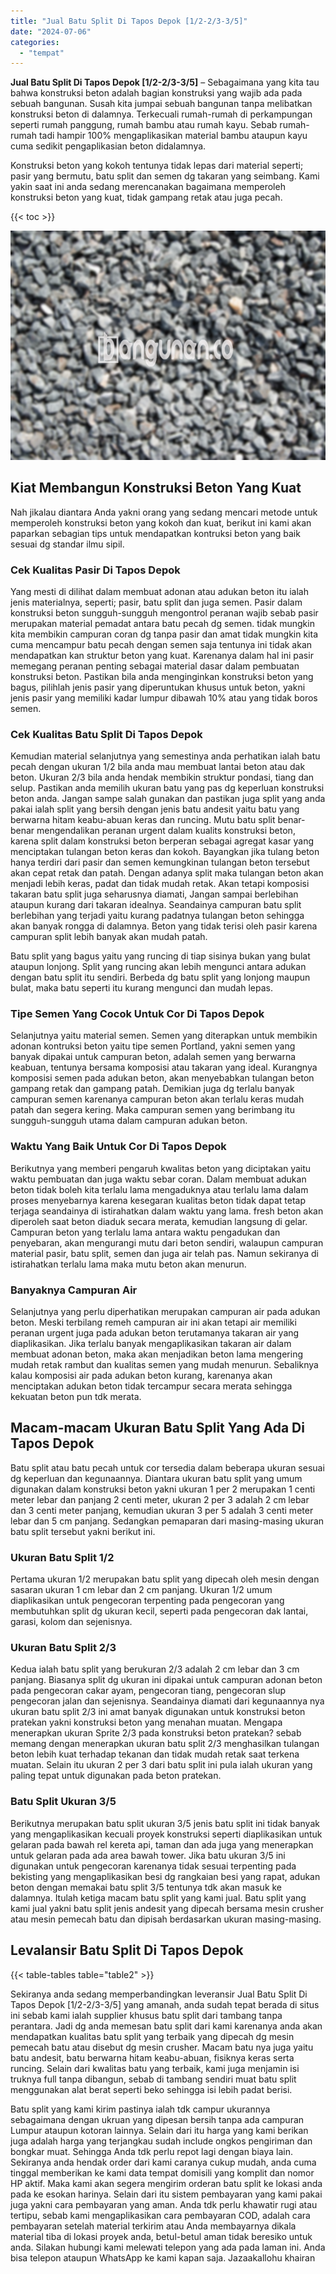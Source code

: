 ```yaml
---
title: "Jual Batu Split Di Tapos Depok [1/2-2/3-3/5]"
date: "2024-07-06"
categories: 
  - "tempat"
---
```


**Jual Batu Split Di Tapos Depok \[1/2-2/3-3/5\]** – Sebagaimana yang kita tau bahwa konstruksi beton adalah bagian konstruksi yang wajib ada pada sebuah bangunan. Susah kita jumpai sebuah bangunan tanpa melibatkan konstruksi beton di dalamnya. Terkecuali rumah-rumah di perkampungan seperti rumah panggung, rumah bambu atau rumah kayu. Sebab rumah-rumah tadi hampir 100% mengaplikasikan material bambu ataupun kayu cuma sedikit pengaplikasian beton didalamnya.

Konstruksi beton yang kokoh tentunya tidak lepas dari material seperti; pasir yang bermutu, batu split dan semen dg takaran yang seimbang. Kami yakin saat ini anda sedang merencanakan bagaimana memperoleh konstruksi beton yang kuat, tidak gampang retak atau juga pecah.

{{< toc >}}

![Jual Batu Split Di Tapos Depok [1/2-2/3-3/5]](/images/jual-batu-split-18.png)

## Kiat Membangun Konstruksi Beton Yang Kuat

Nah jikalau diantara Anda yakni orang yang sedang mencari metode untuk memperoleh konstruksi beton yang kokoh dan kuat, berikut ini kami akan paparkan sebagian tips untuk mendapatkan kontruksi beton yang baik sesuai dg standar ilmu sipil.

### Cek Kualitas Pasir Di Tapos Depok

Yang mesti di dilihat dalam membuat adonan atau adukan beton itu ialah jenis materialnya, seperti; pasir, batu split dan juga semen. Pasir dalam konstruksi beton sungguh-sungguh mengontrol peranan wajib sebab pasir merupakan material pemadat antara batu pecah dg semen. tidak mungkin kita membikin campuran coran dg tanpa pasir dan amat tidak mungkin kita cuma mencampur batu pecah dengan semen saja tentunya ini tidak akan mendapatkan kan struktur beton yang kuat. Karenanya dalam hal ini pasir memegang peranan penting sebagai material dasar dalam pembuatan konstruksi beton. Pastikan bila anda menginginkan konstruksi beton yang bagus, pilihlah jenis pasir yang diperuntukan khusus untuk beton, yakni jenis pasir yang memiliki kadar lumpur dibawah 10% atau yang tidak boros semen.

### Cek Kualitas Batu Split Di Tapos Depok

Kemudian material selanjutnya yang semestinya anda perhatikan ialah batu pecah dengan ukuran 1/2 bila anda mau membuat lantai beton atau dak beton. Ukuran 2/3 bila anda hendak membikin struktur pondasi, tiang dan selup. Pastikan anda memilih ukuran batu yang pas dg keperluan konstruksi beton anda. Jangan sampe salah gunakan dan pastikan juga split yang anda pakai ialah split yang bersih dengan jenis batu andesit yaitu batu yang berwarna hitam keabu-abuan keras dan runcing. Mutu batu split benar-benar mengendalikan peranan urgent dalam kualits konstruksi beton, karena split dalam konstruksi beton berperan sebagai agregat kasar yang menciptakan tulangan beton keras dan kokoh. Bayangkan jika tulang beton hanya terdiri dari pasir dan semen kemungkinan tulangan beton tersebut akan cepat retak dan patah. Dengan adanya split maka tulangan beton akan menjadi lebih keras, padat dan tidak mudah retak. Akan tetapi komposisi takaran batu split juga seharusnya diamati, Jangan sampai berlebihan ataupun kurang dari takaran idealnya. Seandainya campuran batu split berlebihan yang terjadi yaitu kurang padatnya tulangan beton sehingga akan banyak rongga di dalamnya. Beton yang tidak terisi oleh pasir karena campuran split lebih banyak akan mudah patah.

Batu split yang bagus yaitu yang runcing di tiap sisinya bukan yang bulat ataupun lonjong. Split yang runcing akan lebih mengunci antara adukan dengan batu split itu sendiri. Berbeda dg batu split yang lonjong maupun bulat, maka batu seperti itu kurang mengunci dan mudah lepas.

### Tipe Semen Yang Cocok Untuk Cor Di Tapos Depok

Selanjutnya yaitu material semen. Semen yang diterapkan untuk membikin adonan kontruksi beton yaitu tipe semen Portland, yakni semen yang banyak dipakai untuk campuran beton, adalah semen yang berwarna keabuan, tentunya bersama komposisi atau takaran yang ideal. Kurangnya komposisi semen pada adukan beton, akan menyebabkan tulangan beton gampang retak dan gampang patah. Demikian juga dg terlalu banyak campuran semen karenanya campuran beton akan terlalu keras mudah patah dan segera kering. Maka campuran semen yang berimbang itu sungguh-sungguh utama dalam campuran adukan beton.

### Waktu Yang Baik Untuk Cor Di Tapos Depok

Berikutnya yang memberi pengaruh kwalitas beton yang diciptakan yaitu waktu pembuatan dan juga waktu sebar coran. Dalam membuat adukan beton tidak boleh kita terlalu lama mengaduknya atau terlalu lama dalam proses menyebarnya karena kesegaran kualitas beton tidak dapat tetap terjaga seandainya di istirahatkan dalam waktu yang lama. fresh beton akan diperoleh saat beton diaduk secara merata, kemudian langsung di gelar. Campuran beton yang terlalu lama antara waktu pengadukan dan penyebaran, akan mengurangi mutu dari beton sendiri, walaupun campuran material pasir, batu split, semen dan juga air telah pas. Namun sekiranya di istirahatkan terlalu lama maka mutu beton akan menurun.

### Banyaknya Campuran Air

Selanjutnya yang perlu diperhatikan merupakan campuran air pada adukan beton. Meski terbilang remeh campuran air ini akan tetapi air memiliki peranan urgent juga pada adukan beton terutamanya takaran air yang diaplikasikan. Jika terlalu banyak mengaplikasikan takaran air dalam membuat adonan beton, maka akan menjadikan beton lama mengering mudah retak rambut dan kualitas semen yang mudah menurun. Sebaliknya kalau komposisi air pada adukan beton kurang, karenanya akan menciptakan adukan beton tidak tercampur secara merata sehingga kekuatan beton pun tdk merata.

## Macam-macam Ukuran Batu Split Yang Ada Di Tapos Depok

Batu split atau batu pecah untuk cor tersedia dalam beberapa ukuran sesuai dg keperluan dan kegunaannya. Diantara ukuran batu split yang umum digunakan dalam konstruksi beton yakni ukuran 1 per 2 merupakan 1 centi meter lebar dan panjang 2 centi meter, ukuran 2 per 3 adalah 2 cm lebar dan 3 centi meter panjang, kemudian ukuran 3 per 5 adalah 3 centi meter lebar dan 5 cm panjang. Sedangkan pemaparan dari masing-masing ukuran batu split tersebut yakni berikut ini.

### Ukuran Batu Split 1/2

Pertama ukuran 1/2 merupakan batu split yang dipecah oleh mesin dengan sasaran ukuran 1 cm lebar dan 2 cm panjang. Ukuran 1/2 umum diaplikasikan untuk pengecoran terpenting pada pengecoran yang membutuhkan split dg ukuran kecil, seperti pada pengecoran dak lantai, garasi, kolom dan sejenisnya.

### Ukuran Batu Split 2/3

Kedua ialah batu split yang berukuran 2/3 adalah 2 cm lebar dan 3 cm panjang. Biasanya split dg ukuran ini dipakai untuk campuran adonan beton pada pengecoran cakar ayam, pengecoran tiang, pengecoran slup pengecoran jalan dan sejenisnya. Seandainya diamati dari kegunaannya nya ukuran batu split 2/3 ini amat banyak digunakan untuk konstruksi beton pratekan yakni konstruksi beton yang menahan muatan. Mengapa menerapkan ukuran Sprite 2/3 pada konstruksi beton pratekan? sebab memang dengan menerapkan ukuran batu split 2/3 menghasilkan tulangan beton lebih kuat terhadap tekanan dan tidak mudah retak saat terkena muatan. Selain itu ukuran 2 per 3 dari batu split ini pula ialah ukuran yang paling tepat untuk digunakan pada beton pratekan.

### Batu Split Ukuran 3/5

Berikutnya merupakan batu split ukuran 3/5 jenis batu split ini tidak banyak yang mengaplikasikan kecuali proyek konstruksi seperti diaplikasikan untuk gelaran pada bawah rel kereta api, taman dan ada juga yang menerapkan untuk gelaran pada ada area bawah tower. Jika batu ukuran 3/5 ini digunakan untuk pengecoran karenanya tidak sesuai terpenting pada bekisting yang mengaplikasikan besi dg rangkaian besi yang rapat, adukan beton dengan memakai batu split 3/5 tentunya tdk akan masuk ke dalamnya. Itulah ketiga macam batu split yang kami jual. Batu split yang kami jual yakni batu split jenis andesit yang dipecah bersama mesin crusher atau mesin pemecah batu dan dipisah berdasarkan ukuran masing-masing.

## Levalansir Batu Split Di Tapos Depok

{{< table-tables table="table2" >}}

Sekiranya anda sedang memperbandingkan leveransir Jual Batu Split Di Tapos Depok \[1/2-2/3-3/5\] yang amanah, anda sudah tepat berada di situs ini sebab kami ialah supplier khusus batu split dari tambang tanpa perantara. Jadi dg anda memesan batu split dari kami karenanya anda akan mendapatkan kualitas batu split yang terbaik yang dipecah dg mesin pemecah batu atau disebut dg mesin crusher. Macam batu nya juga yaitu batu andesit, batu berwarna hitam keabu-abuan, fisiknya keras serta runcing. Selain dari kwalitas batu yang terbaik, kami juga menjamin isi truknya full tanpa dibangun, sebab di tambang sendiri muat batu split menggunakan alat berat seperti beko sehingga isi lebih padat berisi.

Batu split yang kami kirim pastinya ialah tdk campur ukurannya sebagaimana dengan ukruan yang dipesan bersih tanpa ada campuran Lumpur ataupun kotoran lainnya. Selain dari itu harga yang kami berikan juga adalah harga yang terjangkau sudah include ongkos pengiriman dan bongkar muat. Sehingga Anda tdk perlu repot lagi dengan biaya lain. Sekiranya anda hendak order dari kami caranya cukup mudah, anda cuma tinggal memberikan ke kami data tempat domisili yang komplit dan nomor HP aktif. Maka kami akan segera mengirim orderan batu split ke lokasi anda pada ke esokan harinya. Selain dari itu sistem pembayaran yang kami pakai juga yakni cara pembayaran yang aman. Anda tdk perlu khawatir rugi atau tertipu, sebab kami mengaplikasikan cara pembayaran COD, adalah cara pembayaran setelah material terkirim atau Anda membayarnya dikala material tiba di lokasi proyek anda, betul-betul aman tidak beresiko untuk anda. Silakan hubungi kami melewati telepon yang ada pada laman ini. Anda bisa telepon ataupun WhatsApp ke kami kapan saja. Jazaakallohu khairan
